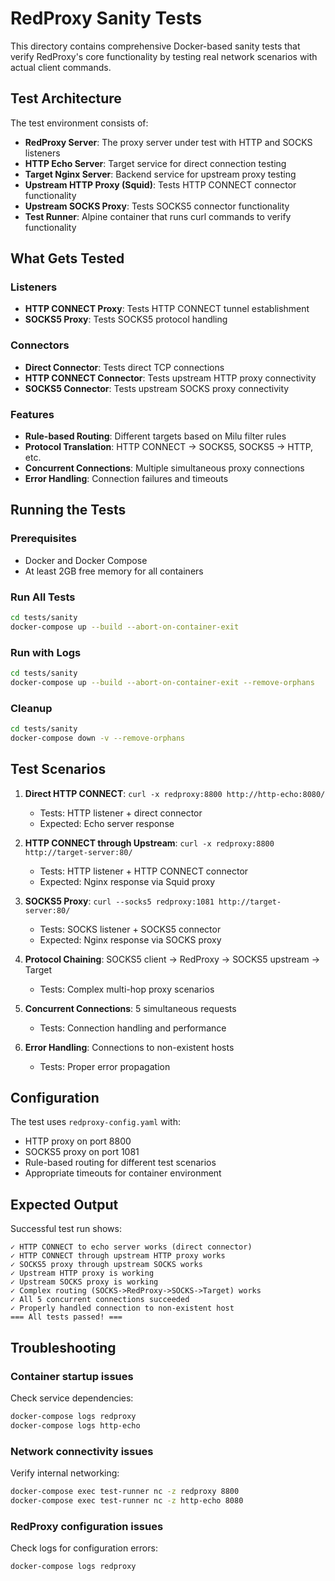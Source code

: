 # RedProxy Sanity Tests

This directory contains comprehensive Docker-based sanity tests that verify RedProxy's core functionality by testing real network scenarios with actual client commands.

## Test Architecture

The test environment consists of:

- **RedProxy Server**: The proxy server under test with HTTP and SOCKS listeners
- **HTTP Echo Server**: Target service for direct connection testing
- **Target Nginx Server**: Backend service for upstream proxy testing
- **Upstream HTTP Proxy (Squid)**: Tests HTTP CONNECT connector functionality
- **Upstream SOCKS Proxy**: Tests SOCKS5 connector functionality
- **Test Runner**: Alpine container that runs curl commands to verify functionality

## What Gets Tested

### Listeners
- **HTTP CONNECT Proxy**: Tests HTTP CONNECT tunnel establishment
- **SOCKS5 Proxy**: Tests SOCKS5 protocol handling

### Connectors
- **Direct Connector**: Tests direct TCP connections
- **HTTP CONNECT Connector**: Tests upstream HTTP proxy connectivity
- **SOCKS5 Connector**: Tests upstream SOCKS proxy connectivity

### Features
- **Rule-based Routing**: Different targets based on Milu filter rules
- **Protocol Translation**: HTTP CONNECT → SOCKS5, SOCKS5 → HTTP, etc.
- **Concurrent Connections**: Multiple simultaneous proxy connections
- **Error Handling**: Connection failures and timeouts

## Running the Tests

### Prerequisites
- Docker and Docker Compose
- At least 2GB free memory for all containers

### Run All Tests
```bash
cd tests/sanity
docker-compose up --build --abort-on-container-exit
```

### Run with Logs
```bash
cd tests/sanity
docker-compose up --build --abort-on-container-exit --remove-orphans
```

### Cleanup
```bash
cd tests/sanity
docker-compose down -v --remove-orphans
```

## Test Scenarios

1. **Direct HTTP CONNECT**: `curl -x redproxy:8800 http://http-echo:8080/`
   - Tests: HTTP listener + direct connector
   - Expected: Echo server response

2. **HTTP CONNECT through Upstream**: `curl -x redproxy:8800 http://target-server:80/`
   - Tests: HTTP listener + HTTP CONNECT connector
   - Expected: Nginx response via Squid proxy

3. **SOCKS5 Proxy**: `curl --socks5 redproxy:1081 http://target-server:80/`
   - Tests: SOCKS listener + SOCKS5 connector
   - Expected: Nginx response via SOCKS proxy

4. **Protocol Chaining**: SOCKS5 client → RedProxy → SOCKS5 upstream → Target
   - Tests: Complex multi-hop proxy scenarios

5. **Concurrent Connections**: 5 simultaneous requests
   - Tests: Connection handling and performance

6. **Error Handling**: Connections to non-existent hosts
   - Tests: Proper error propagation

## Configuration

The test uses `redproxy-config.yaml` with:
- HTTP proxy on port 8800
- SOCKS5 proxy on port 1081
- Rule-based routing for different test scenarios
- Appropriate timeouts for container environment

## Expected Output

Successful test run shows:
```
✓ HTTP CONNECT to echo server works (direct connector)
✓ HTTP CONNECT through upstream HTTP proxy works
✓ SOCKS5 proxy through upstream SOCKS works
✓ Upstream HTTP proxy is working
✓ Upstream SOCKS proxy is working
✓ Complex routing (SOCKS->RedProxy->SOCKS->Target) works
✓ All 5 concurrent connections succeeded
✓ Properly handled connection to non-existent host
=== All tests passed! ===
```

## Troubleshooting

### Container startup issues
Check service dependencies:
```bash
docker-compose logs redproxy
docker-compose logs http-echo
```

### Network connectivity issues
Verify internal networking:
```bash
docker-compose exec test-runner nc -z redproxy 8800
docker-compose exec test-runner nc -z http-echo 8080
```

### RedProxy configuration issues
Check logs for configuration errors:
```bash
docker-compose logs redproxy
```
